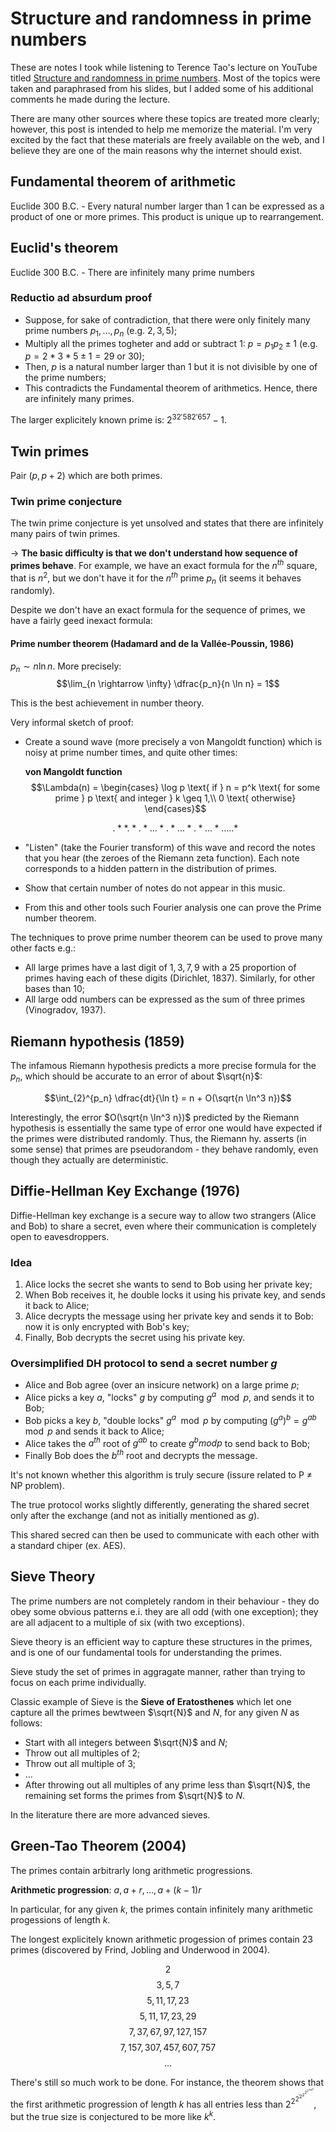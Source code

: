 # Structure and randomness in prime numbers


These are notes I took while listening to Terence Tao's lecture on YouTube titled [Structure and randomness in prime numbers](https://www.youtube.com/watch?v=PtsrAw1LR3E&list=PL40B6CDE3FF8C3904&index=5). Most of the topics were taken and paraphrased from his slides, but I added some of his additional comments he made during the lecture. 

There are many other sources where these topics are treated more clearly; however, this post is intended to help me memorize the material. I'm very excited by the fact that these materials are freely available on the web, and I believe they are one of the main reasons why the internet should exist.

## Fundamental theorem of arithmetic

Euclide 300 B.C. - Every natural number larger than 1 can be expressed as a product of one or more primes. This product is unique up to rearrangement.

## Euclid's theorem

Euclide 300 B.C. - There are infinitely many prime numbers

### Reductio ad absurdum proof

- Suppose, for sake of contradiction, that there were only finitely many prime numbers $p_1, \dots, p_n$ (e.g. $2, 3, 5$);
- Multiply all the primes togheter and add or subtract $1$: $p = p_1 p_2 \pm 1$ (e.g. $p = 2*3*5 \pm 1 = 29$ or $30$);
- Then, $p$ is a natural number larger than $1$ but it is not divisible by one of the prime numbers;
- This contradicts the Fundamental theorem of arithmetics. Hence, there are infinitely many primes.

The larger explicitely known prime is: $2^{32'582'657} - 1$.

## Twin primes

Pair $(p, p + 2)$ which are both primes.

### Twin prime conjecture

The twin prime conjecture is yet unsolved and states that there are infinitely many pairs of twin primes.



$\rightarrow$ **The basic difficulty is that we don't understand how sequence of primes behave**. For example, we have an exact formula for the $n^{th}$ square, that is $n^2$, but we don't have it for the $n^{th}$ prime $p_n$ (it seems it behaves randomly).


Despite we don't have an exact formula for the sequence of primes, we have a fairly geed inexact formula:

#### Prime number theorem (Hadamard and de la Vallée-Poussin, 1986)

$p_n \sim n \ln n$.
More precisely:
$$\lim_{n \rightarrow \infty} \dfrac{p_n}{n \ln n} = 1$$

This is the best achievement in number theory.

Very informal sketch of proof:
- Create a sound wave (more precisely a  von Mangoldt function) which is noisy at prime number times, and quite other times:

    **von Mangoldt function**
    $$\Lambda(n) = \begin{cases} \log p \text{ if } n = p^k \text{ for some prime } p \text{ and integer } k \geq 1,\\ 0 \text{ otherwise} \end{cases}$$

    $$.**.*.*...*.*...*.*...*.....*$$

- "Listen" (take the Fourier transform) of this wave and record the notes that you hear (the zeroes of the Riemann zeta function). Each note corresponds to a hidden pattern in the distribution of primes.
- Show that certain number of notes do not appear in this music.
- From this and other tools such Fourier analysis one can prove the Prime number theorem.

The techniques to prove prime number theorem can be used to prove many other facts e.g.:
- All large primes have a last digit of $1,3,7,9$ with a $25%$ proportion of primes having each of these digits (Dirichlet, 1837). Similarly, for other bases than $10$;
- All large odd numbers can be expressed as the sum of three primes (Vinogradov, 1937).

## Riemann hypothesis (1859)

The infamous Riemann hypothesis predicts a more precise formula for the $p_n$, which should be accurate to an error of about $\sqrt{n}$:

$$\int_{2}^{p_n} \dfrac{dt}{\ln t} = n + O(\sqrt{n \ln^3 n})$$

Interestingly, the error $O(\sqrt{n \ln^3 n})$ predicted by the Riemann hypothesis is essentially the same type of error one would have expected if the primes were distributed randomly.
Thus, the Riemann hy. asserts (in some sense) that primes are pseudorandom - they behave randomly, even though they actually are deterministic.

## Diffie-Hellman Key Exchange (1976)

Diffie-Hellman key exchange is a secure way to allow two strangers (Alice and Bob) to share a secret, even where their communication is completely open to eavesdroppers.

### Idea

1. Alice locks the secret she wants to send to Bob using her private key;
2. When Bob receives it, he double locks it using his private key, and sends it back to Alice;
3. Alice decrypts the message using her private key and sends it to Bob: now it is only encrypted with Bob's key;
4. Finally, Bob decrypts the secret using his private key.

### Oversimplified DH protocol to send a secret number $g$

- Alice and Bob agree (over an insicure network) on a large prime $p$;
- Alice picks a key $a$, "locks" $g$ by computing $g^a \mod p$, and sends it to Bob;
- Bob picks a key $b$, "double locks" $g^a \mod p$ by computing $(g^a)^b=g^{ab} \mod p$ and sends it back to Alice;
- Alice takes the $a^{th}$ root of $g^{ab}$ to create $g^b mod p$ to send back to Bob;
- Finally Bob does the $b^{th}$ root and decrypts the message.

It's not known whether this algorithm is truly secure (issure related to P $\ne$ NP problem).

The true protocol works slightly differently, generating the shared secret only after the exchange (and not as initially mentioned as $g$).

This shared secred can then be used to communicate with each other with a standard chiper (ex. AES).

## Sieve Theory

The prime numbers are not completely random in their behaviour - they do obey some obvious patterns e.i. they are all odd (with one exception); they are all adjacent to a multiple of six (with two exceptions).

Sieve theory is an efficient way to capture these structures in the primes, and is one of our fundamental tools for understanding the primes.

Sieve study the set of primes in aggragate manner, rather than trying to focus on each prime individually.

Classic example of Sieve is the **Sieve of Eratosthenes** which let one capture all the primes bewtween $\sqrt{N}$ and $N$, for any given $N$ as follows:

- Start with all integers between $\sqrt{N}$ and $N$;
- Throw out all multiples of $2$;
- Throw out all multiple of $3$;
- $\dots$
- After throwing out all multiples of any prime less than $\sqrt{N}$, the remaining set forms the primes from $\sqrt{N}$ to $N$.

In the literature there are more advanced sieves.

## Green-Tao Theorem (2004)

The primes contain arbitrarly long arithmetic progressions.

**Arithmetic progression**: $a, a+r, \dots, a + (k-1) r$

In particular, for any given $k$, the primes contain infinitely many arithmetic progessions of length $k$.

The longest explicitely known arithmetic progession of primes contain $23$ primes (discovered by Frind, Jobling and Underwood in 2004).

$$2$$
$$3,5,7$$
$$5, 11, 17, 23$$
$$5, 11, 17, 23, 29$$
$$7, 37, 67, 97, 127, 157$$
$$7, 157, 307, 457, 607, 757$$
$$\dots$$

There's still so much work to be done. For instance, the theorem shows that the first arithmetic progression of length $k$ has all entries less than $2^{2^{2^{2^{2^{2^{2^{100^k}}}}}}}$, but the true size is conjectured to be more like $k^k$.

